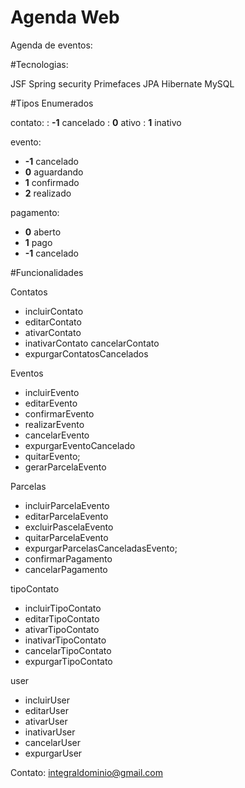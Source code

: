 # Agenda Web
Agenda de eventos:

#Tecnologias:

JSF
Spring security
Primefaces
JPA
Hibernate
MySQL



#Tipos Enumerados

contato: 
: <b>-1</b> cancelado
: <b>0</b> ativo
: <b>1</b> inativo

evento: 
* <b>-1</b> cancelado 
* <b>0</b> aguardando 
* <b>1</b> confirmado 
* <b>2</b> realizado 

pagamento: 
* <b>0</b> aberto 
* <b>1</b> pago 
* <b>-1</b> cancelado 

#Funcionalidades

Contatos

* incluirContato
* editarContato
* ativarContato
* inativarContato
cancelarContato
* expurgarContatosCancelados

Eventos

* incluirEvento
* editarEvento
* confirmarEvento
* realizarEvento
* cancelarEvento
* expurgarEventoCancelado
* quitarEvento;
* gerarParcelaEvento

Parcelas

* incluirParcelaEvento
* editarParcelaEvento
* excluirPascelaEvento
* quitarParcelaEvento
* expurgarParcelasCanceladasEvento;
* confirmarPagamento
* cancelarPagamento

tipoContato

* incluirTipoContato
* editarTipoContato
* ativarTipoContato
* inativarTipoContato
* cancelarTipoContato
* expurgarTipoContato

user

* incluirUser
* editarUser
* ativarUser
* inativarUser
* cancelarUser
* expurgarUser


Contato: integraldominio@gmail.com
